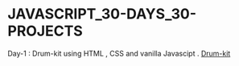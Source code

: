 # JAVASCRIPT_30-DAYS_30-PROJECTS

Day-1 : Drum-kit using HTML , CSS and vanilla Javascipt .  [Drum-kit](https://drum-kit-javascipt.netlify.app/)
